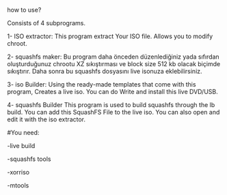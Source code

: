 how to use?

Consists of 4 subprograms.

1- ISO extractor:
This program extract Your ISO file.
Allows you to modify chroot.

2- squashfs maker:
Bu program daha önceden düzenlediğiniz yada sıfırdan oluşturduğunuz chrootu 
XZ sıkıştırması ve block size 512 kb olacak biçimde sıkıştırır. Daha sonra
bu squashfs dosyasını live isonuza eklebilirsiniz.

3- iso Builder:
Using the ready-made templates that come with this program,
Creates a live iso. You can do Write and install this live DVD/USB.

4- squashfs Builder
This program is used to build squashfs through the lb build. You can add this SquashFS File to the live iso. You can also open and edit it with the iso extractor.

#You need:

-live build

-squashfs tools

-xorriso

-mtools
